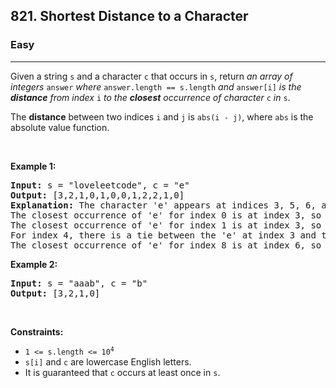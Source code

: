<h2>821. Shortest Distance to a Character</h2><h3>Easy</h3><hr><div style="user-select: auto;"><p style="user-select: auto;">Given a string <code style="user-select: auto;">s</code> and a character <code style="user-select: auto;">c</code> that occurs in <code style="user-select: auto;">s</code>, return <em style="user-select: auto;">an array of integers </em><code style="user-select: auto;">answer</code><em style="user-select: auto;"> where </em><code style="user-select: auto;">answer.length == s.length</code><em style="user-select: auto;"> and </em><code style="user-select: auto;">answer[i]</code><em style="user-select: auto;"> is the <strong style="user-select: auto;">distance</strong> from index </em><code style="user-select: auto;">i</code><em style="user-select: auto;"> to the <strong style="user-select: auto;">closest</strong> occurrence of character </em><code style="user-select: auto;">c</code><em style="user-select: auto;"> in </em><code style="user-select: auto;">s</code>.</p>

<p style="user-select: auto;">The <strong style="user-select: auto;">distance</strong> between two indices <code style="user-select: auto;">i</code> and <code style="user-select: auto;">j</code> is <code style="user-select: auto;">abs(i - j)</code>, where <code style="user-select: auto;">abs</code> is the absolute value function.</p>

<p style="user-select: auto;">&nbsp;</p>
<p style="user-select: auto;"><strong style="user-select: auto;">Example 1:</strong></p>

<pre style="user-select: auto;"><strong style="user-select: auto;">Input:</strong> s = "loveleetcode", c = "e"
<strong style="user-select: auto;">Output:</strong> [3,2,1,0,1,0,0,1,2,2,1,0]
<strong style="user-select: auto;">Explanation:</strong> The character 'e' appears at indices 3, 5, 6, and 11 (0-indexed).
The closest occurrence of 'e' for index 0 is at index 3, so the distance is abs(0 - 3) = 3.
The closest occurrence of 'e' for index 1 is at index 3, so the distance is abs(1 - 3) = 3.
For index 4, there is a tie between the 'e' at index 3 and the 'e' at index 5, but the distance is still the same: abs(4 - 3) == abs(4 - 5) = 1.
The closest occurrence of 'e' for index 8 is at index 6, so the distance is abs(8 - 6) = 2.
</pre>

<p style="user-select: auto;"><strong style="user-select: auto;">Example 2:</strong></p>

<pre style="user-select: auto;"><strong style="user-select: auto;">Input:</strong> s = "aaab", c = "b"
<strong style="user-select: auto;">Output:</strong> [3,2,1,0]
</pre>

<p style="user-select: auto;">&nbsp;</p>
<p style="user-select: auto;"><strong style="user-select: auto;">Constraints:</strong></p>

<ul style="user-select: auto;">
	<li style="user-select: auto;"><code style="user-select: auto;">1 &lt;= s.length &lt;= 10<sup style="user-select: auto;">4</sup></code></li>
	<li style="user-select: auto;"><code style="user-select: auto;">s[i]</code> and <code style="user-select: auto;">c</code> are lowercase English letters.</li>
	<li style="user-select: auto;">It is guaranteed that <code style="user-select: auto;">c</code> occurs at least once in <code style="user-select: auto;">s</code>.</li>
</ul>
</div>